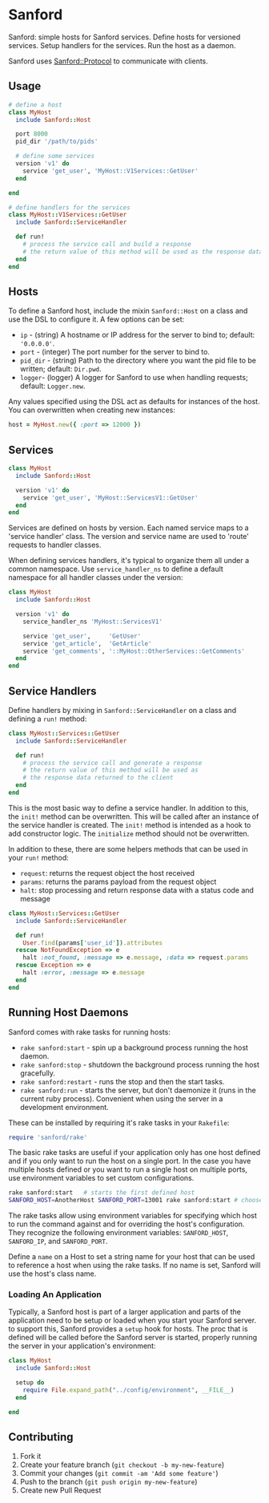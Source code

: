 # Sanford

Sanford: simple hosts for Sanford services.  Define hosts for versioned services.  Setup handlers for the services.  Run the host as a daemon.

Sanford uses [Sanford::Protocol](https://github.com/redding/sanford-protocol) to communicate with clients.

## Usage

```ruby
# define a host
class MyHost
  include Sanford::Host

  port 8000
  pid_dir '/path/to/pids'

  # define some services
  version 'v1' do
    service 'get_user', 'MyHost::V1Services::GetUser'
  end

end

# define handlers for the services
class MyHost::V1Services::GetUser
  include Sanford::ServiceHandler

  def run!
    # process the service call and build a response
    # the return value of this method will be used as the response data
  end
end

```

## Hosts

To define a Sanford host, include the mixin `Sanford::Host` on a class and use the DSL to configure it. A few options can be set:

* `ip` - (string) A hostname or IP address for the server to bind to; default: `'0.0.0.0'`.
* `port` - (integer) The port number for the server to bind to.
* `pid_dir` - (string) Path to the directory where you want the pid file to be written; default: `Dir.pwd`.
* `logger`- (logger) A logger for Sanford to use when handling requests; default: `Logger.new`.

Any values specified using the DSL act as defaults for instances of the host. You can overwritten when creating new instances:

```ruby
host = MyHost.new({ :port => 12000 })
```

## Services

```ruby
class MyHost
  include Sanford::Host

  version 'v1' do
    service 'get_user', 'MyHost::ServicesV1::GetUser'
  end
end
```

Services are defined on hosts by version.  Each named service maps to a 'service handler' class.  The version and service name are used to 'route' requests to handler classes.

When defining services handlers, it's typical to organize them all under a common namespace. Use `service_handler_ns` to define a default namespace for all handler classes under the version:

```ruby
class MyHost
  include Sanford::Host

  version 'v1' do
    service_handler_ns 'MyHost::ServicesV1'

    service 'get_user',     'GetUser'
    service 'get_article',  'GetArticle'
    service 'get_comments', '::MyHost::OtherServices::GetComments'
  end
end
```

## Service Handlers

Define handlers by mixing in `Sanford::ServiceHandler` on a class and defining a `run!` method:

```ruby
class MyHost::Services::GetUser
  include Sanford::ServiceHandler

  def run!
    # process the service call and generate a response
    # the return value of this method will be used as
    # the response data returned to the client
  end
end
```

This is the most basic way to define a service handler. In addition to this, the `init!` method can be overwritten. This will be called after an instance of the service handler is created. The `init!` method is intended as a hook to add constructor logic. The `initialize` method should not be overwritten.

In addition to these, there are some helpers methods that can be used in your `run!` method:

* `request`: returns the request object the host received
* `params`: returns the params payload from the request object
* `halt`: stop processing and return response data with a status code and message

```ruby
class MyHost::Services::GetUser
  include Sanford::ServiceHandler

  def run!
    User.find(params['user_id']).attributes
  rescue NotFoundException => e
    halt :not_found, :message => e.message, :data => request.params
  rescue Exception => e
    halt :error, :message => e.message
  end
end
```

## Running Host Daemons

Sanford comes with rake tasks for running hosts:

* `rake sanford:start` - spin up a background process running the host daemon.
* `rake sanford:stop` - shutdown the background process running the host gracefully.
* `rake sanford:restart` - runs the stop and then the start tasks.
* `rake sanford:run` - starts the server, but don't daemonize it (runs in the current ruby process). Convenient when using the server in a development environment.

These can be installed by requiring it's rake tasks in your `Rakefile`:

```ruby
require 'sanford/rake'
```

The basic rake tasks are useful if your application only has one host defined and if you only want to run the host on a single port. In the case you have multiple hosts defined or you want to run a single host on multiple ports, use environment variables to set custom configurations.

```bash
rake sanford:start   # starts the first defined host
SANFORD_HOST=AnotherHost SANFORD_PORT=13001 rake sanford:start # choose a specific host and port to run on with ENV vars
```

The rake tasks allow using environment variables for specifying which host to run the command against and for overriding the host's configuration. They recognize the following environment variables: `SANFORD_HOST`, `SANFORD_IP`, and `SANFORD_PORT`.

Define a `name` on a Host to set a string name for your host that can be used to reference a host when using the rake tasks.  If no name is set, Sanford will use the host's class name.

### Loading An Application

Typically, a Sanford host is part of a larger application and parts of the application need to be setup or loaded when you start your Sanford server. to support this, Sanford provides a `setup` hook for hosts. The proc that is defined will be called before the Sanford server is started, properly running the server in your application's environment:

```ruby
class MyHost
  include Sanford::Host

  setup do
    require File.expand_path("../config/environment", __FILE__)
  end

end
```

## Contributing

1. Fork it
2. Create your feature branch (`git checkout -b my-new-feature`)
3. Commit your changes (`git commit -am 'Add some feature'`)
4. Push to the branch (`git push origin my-new-feature`)
5. Create new Pull Request
